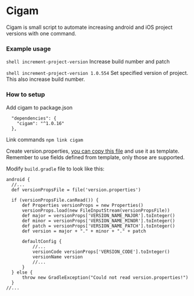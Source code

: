 # Cigam

Cigam is small script to automate increasing android and iOS project versions with one command.

### Example usage

```shell increment-project-version``` Increase build number and patch

```shell increment-project-version 1.0.554``` Set specified version of project. This also increase build number.

### How to setup

Add cigam to package.json

```
  "dependencies": {
    "cigam": "^1.0.16"
  },
  ```
Link commands
```npm link cigam```

Create version.properties, [you can copy this file] and use it as template. Remember to use fields defined from template, only those are supported.

[you can copy this file]: https://github.com/martin-przystalka/Cigam/blob/master/version.properties




Modify ```build.gradle``` file to look like this:

    android {
      //...
      def versionPropsFile = file('version.properties')

      if (versionPropsFile.canRead()) {
          def Properties versionProps = new Properties()
          versionProps.load(new FileInputStream(versionPropsFile))
          def major = versionProps['VERSION_NAME_MAJOR'].toInteger()
          def minor = versionProps['VERSION_NAME_MINOR'].toInteger()
          def patch = versionProps['VERSION_NAME_PATCH'].toInteger()
          def version = major + "." + minor + "." + patch

          defaultConfig {
              //...
              versionCode versionProps['VERSION_CODE'].toInteger()
              versionName version
              //...
          }
      } else {
          throw new GradleException("Could not read version.properties!")
      }
    //...



